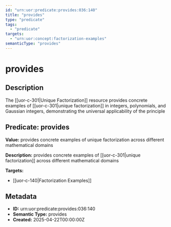 ```yaml
---
id: "urn:uor:predicate:provides:036:140"
title: "provides"
type: "predicate"
tags:
  - "predicate"
targets:
  - "urn:uor:concept:factorization-examples"
semanticType: "provides"
---
```


# provides

## Description

The [[uor-c-301|Unique Factorization]] resource provides concrete examples of [[uor-c-301|unique factorization]] in integers, polynomials, and Gaussian integers, demonstrating the universal applicability of the principle

## Predicate: provides

**Value:** provides concrete examples of unique factorization across different mathematical domains

**Description:** provides concrete examples of [[uor-c-301|unique factorization]] across different mathematical domains

**Targets:**

- [[uor-c-140|Factorization Examples]]

## Metadata

- **ID:** urn:uor:predicate:provides:036:140
- **Semantic Type:** provides
- **Created:** 2025-04-22T00:00:00Z
